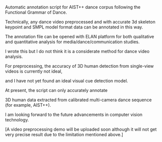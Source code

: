 Automatic annotation script for AIST++ dance corpus following the Functional Grammar of Dance.

Technically, any dance video preprocessed and with accurate 3d skeleton keypoint and SMPL model format data can be annotated in this way.

The annotation file can be opened with ELAN platform for both qualitative and quantitative analysis for media/dance/communication studies.

I wrote this but I do not think it is a considerate method for dance video analysis.

For preprocessing, the accuracy of 3D human detection from single-view videos is currently not ideal, 

and I have not yet found an ideal visual cue detection model. 

At present, the script can only accurately annotate

3D human data extracted from calibrated multi-camera dance sequence (for example, AIST++).

I am looking forward to the future advancements in computer vision technology.

[A video preprocessing demo will be uploaded soon although it will not get very precise result
due to the limitation mentioned above.]



